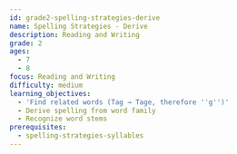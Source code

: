```yaml
---
id: grade2-spelling-strategies-derive
name: Spelling Strategies - Derive
description: Reading and Writing
grade: 2
ages:
  - 7
  - 8
focus: Reading and Writing
difficulty: medium
learning_objectives:
  - 'Find related words (Tag → Tage, therefore ''g'')'
  - Derive spelling from word family
  - Recognize word stems
prerequisites:
  - spelling-strategies-syllables
---
```


